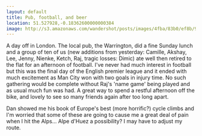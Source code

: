 ```yaml
---
layout: default
title: Pub, football, and beer
location: 51.527928,-0.18362600000000384
image: http://s3.amazonaws.com/wandershot/posts/images/4fba/83b0/ef8b/9700/0300/004e/original/2012-05-13-london.jpg?1337623472
---
```

A day off in London. The local pub, the Warrington, did a fine Sunday lunch and a group of ten of us (new additions from yesterday: Camille, Akshay, Lee, Jenny, Nienke, Ketch, Raj, tragic losses: Dimic) ate well then retired to the flat for an afternoon of football. I've never had much interest in football but this was the final day of the English premier league and it ended with much excitement as Man City won with two goals in injury time. No such gathering would be complete without Raj's 'name game' being played and as usual much fun was had. A great way to spend a restful afternoon off the bike, and lovely to see so many friends again after too long apart.

Dan showed me his book of Europe's best (more horrific?) cycle climbs and I'm worried that some of these are going to cause me a great deal of pain when I hit the Alps... Alpe d'Huez a possibility? I may have to adjust my route.

